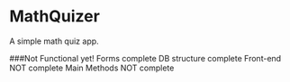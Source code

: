 # MathQuizer
A simple math quiz app.

###Not Functional yet!
Forms			complete
DB structure 	complete
Front-end		NOT complete
Main Methods	NOT complete